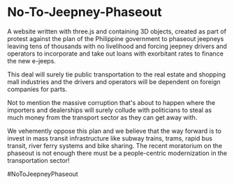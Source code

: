 # No-To-Jeepney-Phaseout

A website written with three.js and containing 3D objects, created as part of protest against the plan of the Philippine government to phaseout jeepneys leaving tens of thousands with no livelihood and forcing jeepney drivers and operators to incorporate and take out loans with exorbitant rates to finance the new e-jeeps.  

This deal will surely tie public transportation to the real estate and shopping mall industries and the drivers and operators will be dependent on foreign companies for parts. 

Not to mention the massive corruption that's about to happen where the importers and dealerships will surely collude with politicians to steal as much money from the transport sector as they can get away with. 

We vehemently oppose this plan and we believe that the way forward is to invest in mass transit infrastructure like subway trains, trams, rapid bus transit, river ferry systems and bike sharing. The recent moratorium on the phaseout is not enough there must be a people-centric modernization in the transportation sector!

#NoToJeepneyPhaseout
